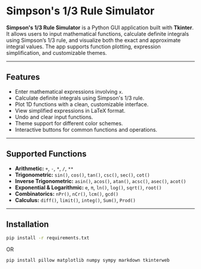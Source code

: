 # Simpson's 1/3 Rule Simulator

**Simpson's 1/3 Rule Simulator** is a Python GUI application built with **Tkinter**. It allows users to input mathematical functions, calculate definite integrals using Simpson’s 1/3 rule, and visualize both the exact and approximate integral values. The app supports function plotting, expression simplification, and customizable themes.

---

## Features

- Enter mathematical expressions involving `x`.
- Calculate definite integrals using Simpson's 1/3 rule.
- Plot 1D functions with a clean, customizable interface.
- View simplified expressions in LaTeX format.
- Undo and clear input functions.
- Theme support for different color schemes.
- Interactive buttons for common functions and operations.

---

## Supported Functions

- **Arithmetic:** `+`, `-`, `*`, `/`, `**`
- **Trigonometric:** `sin()`, `cos()`, `tan()`, `csc()`, `sec()`, `cot()`
- **Inverse Trigonometric:** `asin()`, `acos()`, `atan()`, `acsc()`, `asec()`, `acot()`
- **Exponential & Logarithmic:** `e`, `π`, `ln()`, `log()`, `sqrt()`, `root()`
- **Combinatorics:** `nPr()`, `nCr()`, `lcm()`, `gcd()`
- **Calculus:** `diff()`, `limit()`, `integ()`, `Sum()`, `Prod()`

---

## Installation

```bash
pip install -r requirements.txt
```
OR
```bash
pip install pillow matplotlib numpy sympy markdown tkinterweb 
```